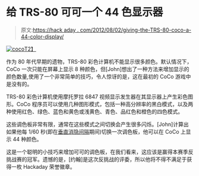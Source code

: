 # 给 TRS-80 可可一个 44 色显示器

> 原文:[https://hack aday . com/2012/08/02/giving-the-TRS-80-coco-a-44-color-display/](https://hackaday.com/2012/08/02/giving-the-trs-80-coco-a-44-color-display/)

[![](../Images/1f641d1ca7661cbfee883629aaea3d1b.png "coco")T2】](http://hackaday.com/wp-content/uploads/2012/08/coco.png)

作为 80 年代早期的遗物，TRS-80 彩色计算机不能显示很多颜色。默认情况下，CoCo 一次只能在屏幕上显示 8 种颜色，但[John]想出了一种方法来增加显示的颜色数量,使用了一个非常简单的技巧，令人惊讶的是，这在最初的 CoCo 游戏中是没有的。

TRS-80 彩色计算机使用摩托罗拉 6847 视频显示发生器在其显示器上产生彩色图形。CoCo 程序员可以使用几种图形模式，包括一种高分辨率的黑白模式，以及两种使用红色、绿色、蓝色和黄色或浅黄色、青色、品红色和橙色的四色模式。

这些调色板非常有限，通常在这些模式之间切换会产生很多闪烁。[John]计算出如果他每 1/60 秒(即在[垂直消隐间隔](http://en.wikipedia.org/wiki/Vertical_blanking_interval)期间)切换一次调色板，他可以在 CoCo 上显示 44 种颜色。

这是一个聪明的小技巧来增加可可的调色板，在我们看来，这应该是赢得本赛季反挑战赛的冠军。遗憾的是，[约翰]是这次反挑战的评委，所以他将不得不满足于获得一枚 Hackaday 荣誉徽章。